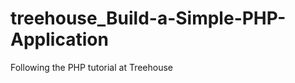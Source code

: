 treehouse_Build-a-Simple-PHP-Application
========================================

Following the PHP tutorial at Treehouse
